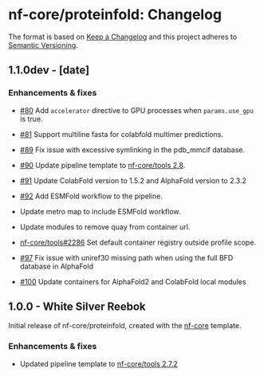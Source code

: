 # nf-core/proteinfold: Changelog

The format is based on [Keep a Changelog](https://keepachangelog.com/en/1.0.0/)
and this project adheres to [Semantic Versioning](https://semver.org/spec/v2.0.0.html).

## 1.1.0dev - [date]

### Enhancements & fixes

- [#80](https://github.com/nf-core/proteinfold/pull/80) Add `accelerator` directive to GPU processes when `params.use_gpu` is true.

- [#81](https://github.com/nf-core/proteinfold/pull/81) Support multiline fasta for colabfold multimer predictions.

- [#89](https://github.com/nf-core/proteinfold/pull/89) Fix issue with excessive symlinking in the pdb_mmcif database.

- [#90](https://github.com/nf-core/proteinfold/pull/90) Update pipeline template to [nf-core/tools 2.8](https://github.com/nf-core/tools/releases/tag/2.8).

- [#91](https://github.com/nf-core/proteinfold/pull/91) Update ColabFold version to 1.5.2 and AlphaFold version to 2.3.2

- [#92](https://github.com/nf-core/proteinfold/pull/92) Add ESMFold workflow to the pipeline.

- Update metro map to include ESMFold workflow.

- Update modules to remove quay from container url.

- [nf-core/tools#2286](https://github.com/nf-core/tools/issues/2286) Set default container registry outside profile scope.

- [#97](https://github.com/nf-core/proteinfold/pull/97) Fix issue with uniref30 missing path when using the full BFD database in AlphaFold

- [#100](https://github.com/nf-core/proteinfold/pull/100) Update containers for AlphaFold2 and ColabFold local modules

## 1.0.0 - White Silver Reebok

Initial release of nf-core/proteinfold, created with the [nf-core](https://nf-co.re/) template.

### Enhancements & fixes

- Updated pipeline template to [nf-core/tools 2.7.2](https://github.com/nf-core/tools/releases/tag/2.7.2)
